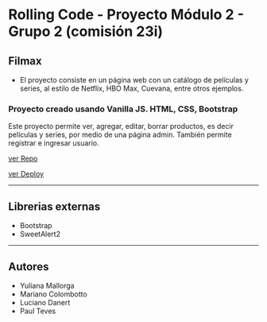 # Rolling Code - Proyecto Módulo 2 - Grupo 2 (comisión 23i)
## Filmax

* El proyecto consiste en un página web con un catálogo de películas y series, al estilo de Netflix, HBO Max, Cuevana, entre otros ejemplos. 

### Proyecto creado usando Vanilla JS. HTML, CSS, Bootstrap

Este proyecto permite ver, agregar, editar, borrar productos, es decir películas y series, por medio de una página admin. 
También permite registrar e ingresar usuario.  

[ver Repo](https://github.com/mcolombotto/23iModulo2Grupo2)

[ver Deploy]()

***

## Librerias externas
- Bootstrap
- SweetAlert2

***

## Autores
- Yuliana Mallorga
- Mariano Colombotto
- Luciano Danert
- Paul Teves